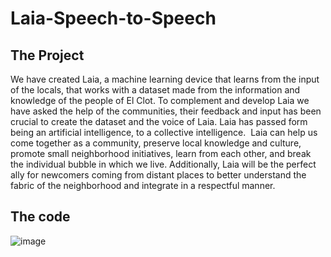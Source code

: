 # Laia-Speech-to-Speech
## The Project
We have created Laia, a machine learning device that learns from the input of the locals, that works with a dataset made from the information and knowledge of the people of El Clot. To complement and develop Laia we have asked the help of the communities, their feedback and input has been crucial to create the dataset and the voice of Laia. Laia has passed form being an artificial intelligence, to a collective intelligence.  Laia can help us come together as a community, preserve local knowledge and culture, promote small neighborhood initiatives, learn from each other, and break the individual bubble in which we live. Additionally, Laia will be the perfect ally for newcomers coming from distant places to better understand the fabric of the neighborhood and integrate in a respectful manner.

## The code

![image](https://github.com/LAIA-GitHub/Laia-Speech-to-Speech/assets/170356557/429d185b-ac3c-4a36-b5b3-506cf1484cfa)
